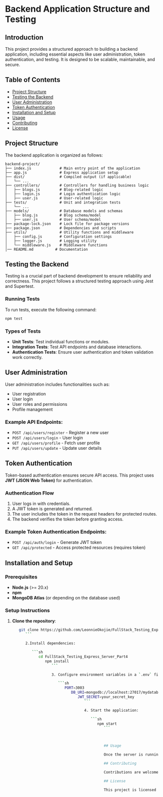 
# Backend Application Structure and Testing

## Introduction

This project provides a structured approach to building a backend application, including essential aspects like user administration, token authentication, and testing. It is designed to be scalable, maintainable, and secure.


## Table of Contents

- [Project Structure](#project-structure)  
- [Testing the Backend](#testing-the-backend)  
- [User Administration](#user-administration)  
- [Token Authentication](#token-authentication)  
- [Installation and Setup](#installation-and-setup)  
- [Usage](#usage)  
- [Contributing](#contributing)  
- [License](#license)  


## Project Structure

The backend application is organized as follows:

```
backend-project/
├── index.js             # Main entry point of the application
├── app.js               # Express application setup
├── dist/                # Compiled output (if applicable)
│   └── ...
├── controllers/         # Controllers for handling business logic
│   ├── blogs.js         # Blog-related logic
│   ├── login.js         # Login authentication logic
│   ├── user.js          # User-related logic
├── tests/               # Unit and integration tests
│   └── ...
├── models/              # Database models and schemas
│   ├── blog.js          # Blog schema/model
│   ├── user.js          # User schema/model
├── package-lock.json    # Lock file for package versions
├── package.json         # Dependencies and scripts
├── utils/               # Utility functions and middleware
│   ├── config.js        # Configuration settings
│   ├── logger.js        # Logging utility
│   └── middleware.js    # Middleware functions
│── README.md          # Documentation
```

## Testing the Backend

Testing is a crucial part of backend development to ensure reliability and correctness. This project follows a structured testing approach using Jest and Supertest.

### Running Tests

To run tests, execute the following command:

```sh
npm test
```

### Types of Tests

- **Unit Tests**: Test individual functions or modules.  
- **Integration Tests**: Test API endpoints and database interactions.  
- **Authentication Tests**: Ensure user authentication and token validation work correctly.  

## User Administration

User administration includes functionalities such as:

- User registration  
- User login  
- User roles and permissions  
- Profile management  

### Example API Endpoints:

- `POST /api/users/register` - Register a new user  
- `POST /api/users/login` - User login  
- `GET /api/users/profile` - Fetch user profile  
- `PUT /api/users/update` - Update user details  

## Token Authentication

Token-based authentication ensures secure API access. This project uses **JWT (JSON Web Token)** for authentication.

### Authentication Flow

1. User logs in with credentials.  
2. A JWT token is generated and returned.  
3. The user includes the token in the request headers for protected routes.  
4. The backend verifies the token before granting access.  

### Example Token Authentication Endpoints:

- `POST /api/auth/login` - Generate JWT token  
- `GET /api/protected` - Access protected resources (requires token)  


## Installation and Setup

### Prerequisites

- **Node.js** (>= 20.x)  
- **npm**  
- **MongoDB Atlas** (or depending on the database used)  

### Setup Instructions

1. **Clone the repository**:

   ```sh
      git clone https://github.com/LeonnieOkojie/FullStack_Testing_Express_Server_Part4.git
         ```

         2.Install dependencies:

            ```sh
               cd FullStack_Testing_Express_Server_Part4
                  npm install
                     ```

                     3. Configure environment variables in a `.env` file:

                        ```sh
                           PORT=3003
                              DB_URI=mongodb://localhost:27017/mydatabase
                                 JWT_SECRET=your_secret_key
                                    ```

                                    4. Start the application:

                                       ```sh
                                          npm start
                                             ```

        

                                             ## Usage

                                             Once the server is running, you can interact with the API using tools like Postman or cURL.

                                             ## Contributing

                                             Contributions are welcome! Please fork the repository and submit a pull request.

                                             ## License

                                             This project is licensed under the MIT License.
                                             
